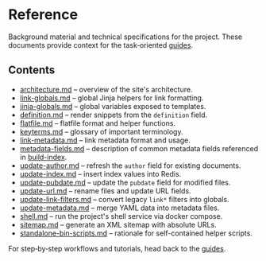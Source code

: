 # Reference

Background material and technical specifications for the project. These
documents provide context for the task‑oriented
[guides](../guides/README.md).

## Contents

- [architecture.md](architecture.md) – overview of the site's architecture.
- [link-globals.md](link-globals.md) – global Jinja helpers for link formatting.
- [jinja-globals.md](jinja-globals.md) – global variables exposed to templates.
- [definition.md](definition.md) – render snippets from the `definition` field.
- [flatfile.md](flatfile.md) – flatfile format and helper functions.
- [keyterms.md](keyterms.md) – glossary of important terminology.
- [link-metadata.md](link-metadata.md) – link metadata format and usage.
- [metadata-fields.md](metadata-fields.md) – description of common metadata fields referenced in
  [build-index](../guides/build-index.md).
- [update-author.md](update-author.md) – refresh the `author` field for existing documents.
- [update-index.md](update-index.md) – insert index values into Redis.
- [update-pubdate.md](update-pubdate.md) – update the `pubdate` field for modified files.
- [update-url.md](update-url.md) – rename files and update URL fields.
- [update-link-filters.md](update-link-filters.md) – convert legacy `link*` filters into globals.
- [update-metadata.md](update-metadata.md) – merge YAML data into metadata files.
- [shell.md](shell.md) – run the project's shell service via docker compose.
- [sitemap.md](sitemap.md) – generate an XML sitemap with absolute URLs.
- [standalone-bin-scripts.md](standalone-bin-scripts.md) – rationale for self-contained helper scripts.

For step‑by‑step workflows and tutorials, head back to the
[guides](../guides/README.md).
